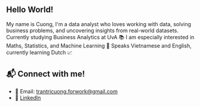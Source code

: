 ## Hello World!
My name is Cuong, I'm a data analyst who loves working with data, solving business problems, and uncovering insights from real-world datasets. Currently studying Business Analytics at UvA 📚
I am especially interested in Maths, Statistics, and Machine Learning 🤖
Speaks Vietnamese and English, currently learning Dutch 📈

## 📬 Connect with me!
- 📧 Email: trantricuong.forwork@gmail.com
- 💼 [LinkedIn](https://www.linkedin.com/in/cuong-tran-0046ba333/)

